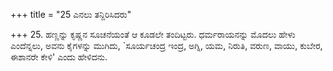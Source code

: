 +++
title = "25 ಎನಲು ತನ್ದಿರಿಸಿದರು"

+++
25. ಹಣ್ಣನ್ನು ಕೃಷ್ಣನ  ಸೂಚನೆಯಂತೆ ಆ ಕೂಡಲೇ  ತಂದಿಟ್ಟರು. ಧರ್ಮರಾಯನನ್ನು ಮೊದಲು ಹೇಳು ಎಂದೆನ್ನಲು, ಅವನು ಕೈಗಳನ್ನು ಮುಗಿದು, `ಸೂರ್ಯಚಂದ್ರ ಇಂದ್ರ, ಅಗ್ನಿ, ಯಮ, ನಿರುತಿ, ವರುಣ, ವಾಯು, ಕುಬೇರ, ಈಶಾನರೇ ಕೇಳಿ' ಎಂದು ಹೇಳಿದನು.